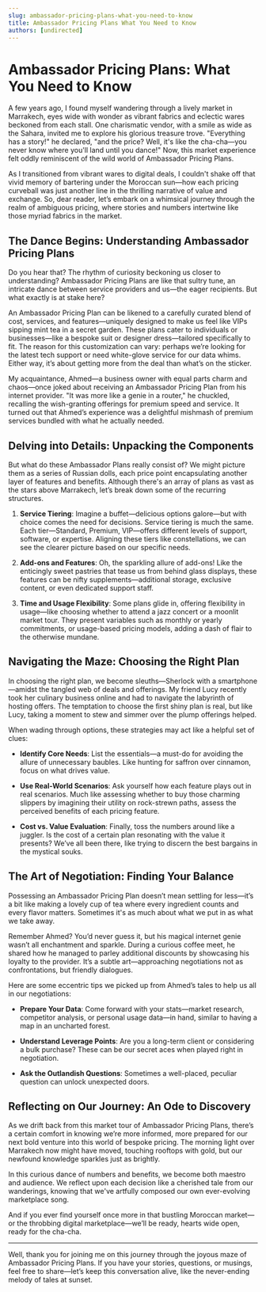 ```yaml
---
slug: ambassador-pricing-plans-what-you-need-to-know
title: Ambassador Pricing Plans What You Need to Know
authors: [undirected]
---
```



# Ambassador Pricing Plans: What You Need to Know

A few years ago, I found myself wandering through a lively market in Marrakech, eyes wide with wonder as vibrant fabrics and eclectic wares beckoned from each stall. One charismatic vendor, with a smile as wide as the Sahara, invited me to explore his glorious treasure trove. "Everything has a story!" he declared, "and the price? Well, it's like the cha-cha—you never know where you'll land until you dance!" Now, this market experience felt oddly reminiscent of the wild world of Ambassador Pricing Plans.

As I transitioned from vibrant wares to digital deals, I couldn't shake off that vivid memory of bartering under the Moroccan sun—how each pricing curveball was just another line in the thrilling narrative of value and exchange. So, dear reader, let’s embark on a whimsical journey through the realm of ambiguous pricing, where stories and numbers intertwine like those myriad fabrics in the market.

## The Dance Begins: Understanding Ambassador Pricing Plans

Do you hear that? The rhythm of curiosity beckoning us closer to understanding? Ambassador Pricing Plans are like that sultry tune, an intricate dance between service providers and us—the eager recipients. But what exactly is at stake here?

An Ambassador Pricing Plan can be likened to a carefully curated blend of cost, services, and features—uniquely designed to make us feel like VIPs sipping mint tea in a secret garden. These plans cater to individuals or businesses—like a bespoke suit or designer dress—tailored specifically to fit. The reason for this customization can vary: perhaps we’re looking for the latest tech support or need white-glove service for our data whims. Either way, it’s about getting more from the deal than what’s on the sticker.

My acquaintance, Ahmed—a business owner with equal parts charm and chaos—once joked about receiving an Ambassador Pricing Plan from his internet provider. "It was more like a genie in a router," he chuckled, recalling the wish-granting offerings for premium speed and service. It turned out that Ahmed’s experience was a delightful mishmash of premium services bundled with what he actually needed.

## Delving into Details: Unpacking the Components

But what do these Ambassador Plans really consist of? We might picture them as a series of Russian dolls, each price point encapsulating another layer of features and benefits. Although there's an array of plans as vast as the stars above Marrakech, let’s break down some of the recurring structures.

1. **Service Tiering**: Imagine a buffet—delicious options galore—but with choice comes the need for decisions. Service tiering is much the same. Each tier—Standard, Premium, VIP—offers different levels of support, software, or expertise. Aligning these tiers like constellations, we can see the clearer picture based on our specific needs. 

2. **Add-ons and Features**: Oh, the sparkling allure of add-ons! Like the enticingly sweet pastries that tease us from behind glass displays, these features can be nifty supplements—additional storage, exclusive content, or even dedicated support staff.

3. **Time and Usage Flexibility**: Some plans glide in, offering flexibility in usage—like choosing whether to attend a jazz concert or a moonlit market tour. They present variables such as monthly or yearly commitments, or usage-based pricing models, adding a dash of flair to the otherwise mundane.

## Navigating the Maze: Choosing the Right Plan

In choosing the right plan, we become sleuths—Sherlock with a smartphone—amidst the tangled web of deals and offerings. My friend Lucy recently took her culinary business online and had to navigate the labyrinth of hosting offers. The temptation to choose the first shiny plan is real, but like Lucy, taking a moment to stew and simmer over the plump offerings helped.

When wading through options, these strategies may act like a helpful set of clues:

- **Identify Core Needs**: List the essentials—a must-do for avoiding the allure of unnecessary baubles. Like hunting for saffron over cinnamon, focus on what drives value.
  
- **Use Real-World Scenarios**: Ask yourself how each feature plays out in real scenarios. Much like assessing whether to buy those charming slippers by imagining their utility on rock-strewn paths, assess the perceived benefits of each pricing feature.

- **Cost vs. Value Evaluation**: Finally, toss the numbers around like a juggler. Is the cost of a certain plan resonating with the value it presents? We’ve all been there, like trying to discern the best bargains in the mystical souks.

## The Art of Negotiation: Finding Your Balance

Possessing an Ambassador Pricing Plan doesn’t mean settling for less—it’s a bit like making a lovely cup of tea where every ingredient counts and every flavor matters. Sometimes it's as much about what we put in as what we take away.

Remember Ahmed? You’d never guess it, but his magical internet genie wasn’t all enchantment and sparkle. During a curious coffee meet, he shared how he managed to parley additional discounts by showcasing his loyalty to the provider. It’s a subtle art—approaching negotiations not as confrontations, but friendly dialogues. 

Here are some eccentric tips we picked up from Ahmed’s tales to help us all in our negotiations:

- **Prepare Your Data**: Come forward with your stats—market research, competitor analysis, or personal usage data—in hand, similar to having a map in an uncharted forest. 

- **Understand Leverage Points**: Are you a long-term client or considering a bulk purchase? These can be our secret aces when played right in negotiation.

- **Ask the Outlandish Questions**: Sometimes a well-placed, peculiar question can unlock unexpected doors. 

## Reflecting on Our Journey: An Ode to Discovery

As we drift back from this market tour of Ambassador Pricing Plans, there’s a certain comfort in knowing we’re more informed, more prepared for our next bold venture into this world of bespoke pricing. The morning light over Marrakech now might have moved, touching rooftops with gold, but our newfound knowledge sparkles just as brightly.

In this curious dance of numbers and benefits, we become both maestro and audience. We reflect upon each decision like a cherished tale from our wanderings, knowing that we've artfully composed our own ever-evolving marketplace song.

And if you ever find yourself once more in that bustling Moroccan market—or the throbbing digital marketplace—we’ll be ready, hearts wide open, ready for the cha-cha.

---

Well, thank you for joining me on this journey through the joyous maze of Ambassador Pricing Plans. If you have your stories, questions, or musings, feel free to share—let’s keep this conversation alive, like the never-ending melody of tales at sunset. 